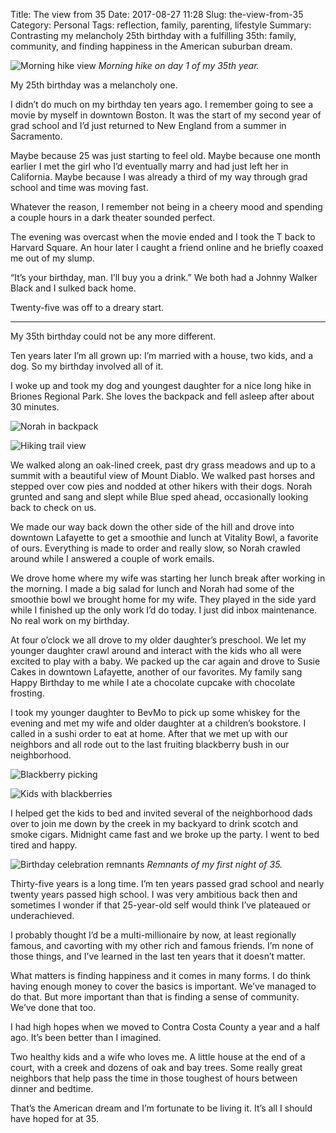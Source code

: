 Title: The view from 35
Date: 2017-08-27 11:28
Slug: the-view-from-35
Category: Personal
Tags: reflection, family, parenting, lifestyle
Summary: Contrasting my melancholy 25th birthday with a fulfilling 35th: family, community, and finding happiness in the American suburban dream.

![Morning hike view]({static}/images/2017/08/49317-12ekmq7syg8kxzp8yv0i2mq.jpeg)
*Morning hike on day 1 of my 35th year.*

My 25th birthday was a melancholy one.

I didn’t do much on my birthday ten years ago. I remember going to see a movie by myself in downtown Boston. It was the start of my second year of grad school and I’d just returned to New England from a summer in Sacramento.

Maybe because 25 was just starting to feel old. Maybe because one month earlier I met the girl who I’d eventually marry and had just left her in California. Maybe because I was already a third of my way through grad school and time was moving fast.

Whatever the reason, I remember not being in a cheery mood and spending a couple hours in a dark theater sounded perfect.

The evening was overcast when the movie ended and I took the T back to Harvard Square. An hour later I caught a friend online and he briefly coaxed me out of my slump.

“It’s your birthday, man. I’ll buy you a drink.” We both had a Johnny Walker Black and I sulked back home.

Twenty-five was off to a dreary start.

---

My 35th birthday could not be any more different.

Ten years later I’m all grown up: I’m married with a house, two kids, and a dog. So my birthday involved all of it.

I woke up and took my dog and youngest daughter for a nice long hike in Briones Regional Park. She loves the backpack and fell asleep after about 30 minutes.

![Norah in backpack]({static}/images/2017/08/1dc03-1ejy8y9e1tljwtf_hyjxn8q.jpeg)

![Hiking trail view]({static}/images/2017/08/cde65-1yuj-vxnfdwhp0ddggvymag.jpeg)

We walked along an oak-lined creek, past dry grass meadows and up to a summit with a beautiful view of Mount Diablo. We walked past horses and stepped over cow pies and nodded at other hikers with their dogs. Norah grunted and sang and slept while Blue sped ahead, occasionally looking back to check on us.

We made our way back down the other side of the hill and drove into downtown Lafayette to get a smoothie and lunch at Vitality Bowl, a favorite of ours. Everything is made to order and really slow, so Norah crawled around while I answered a couple of work emails.

We drove home where my wife was starting her lunch break after working in the morning. I made a big salad for lunch and Norah had some of the smoothie bowl we brought home for my wife. They played in the side yard while I finished up the only work I’d do today. I just did inbox maintenance. No real work on my birthday.

At four o’clock we all drove to my older daughter’s preschool. We let my younger daughter crawl around and interact with the kids who all were excited to play with a baby. We packed up the car again and drove to Susie Cakes in downtown Lafayette, another of our favorites. My family sang Happy Birthday to me while I ate a chocolate cupcake with chocolate frosting.

I took my younger daughter to BevMo to pick up some whiskey for the evening and met my wife and older daughter at a children’s bookstore. I called in a sushi order to eat at home. After that we met up with our neighbors and all rode out to the last fruiting blackberry bush in our neighborhood.

![Blackberry picking]({static}/images/2017/08/a2cf1-1xv0gfcmacrktfj_uzjj-zg.jpeg)

![Kids with blackberries]({static}/images/2017/08/ce8a7-1ov-ax8lgqc0o0uh8ynh8ba.jpeg)

I helped get the kids to bed and invited several of the neighborhood dads over to join me down by the creek in my backyard to drink scotch and smoke cigars. Midnight came fast and we broke up the party. I went to bed tired and happy.

![Birthday celebration remnants]({static}/images/2017/08/0c183-1b-sgugd8llpci0vbjc8nta@2x.jpeg)
*Remnants of my first night of 35.*

Thirty-five years is a long time. I’m ten years passed grad school and nearly twenty years passed high school. I was very ambitious back then and sometimes I wonder if that 25-year-old self would think I’ve plateaued or underachieved.

I probably thought I’d be a multi-millionaire by now, at least regionally famous, and cavorting with my other rich and famous friends. I’m none of those things, and I’ve learned in the last ten years that it doesn’t matter.

What matters is finding happiness and it comes in many forms. I do think having enough money to cover the basics is important. We’ve managed to do that. But more important than that is finding a sense of community. We’ve done that too.

I had high hopes when we moved to Contra Costa County a year and a half ago. It’s been better than I imagined.

Two healthy kids and a wife who loves me. A little house at the end of a court, with a creek and dozens of oak and bay trees. Some really great neighbors that help pass the time in those toughest of hours between dinner and bedtime.

That’s the American dream and I’m fortunate to be living it. It’s all I should have hoped for at 35.